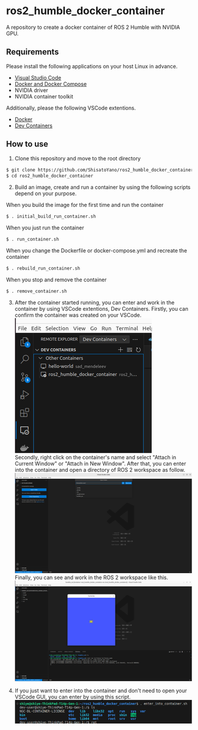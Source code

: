 # ros2_humble_docker_container
A repository to create a docker container of ROS 2 Humble with NVIDIA GPU.  

## Requirements
Please install the following applications on your host Linux in advance.  

* [Visual Studio Code](https://code.visualstudio.com/Download)  
* [Docker and Docker Compose](https://docs.docker.com/engine/install/ubuntu/)  
* NVIDIA driver
* NVIDIA container toolkit

Additionally, please the following VSCode extentions.  

* [Docker](https://marketplace.visualstudio.com/items?itemName=ms-azuretools.vscode-docker)  
* [Dev Containers](https://marketplace.visualstudio.com/items?itemName=ms-vscode-remote.remote-containers)  

## How to use
1. Clone this repository and move to the root directory  
```bash
$ git clone https://github.com/ShisatoYano/ros2_humble_docker_container.git
$ cd ros2_humble_docker_container
```

2. Build an image, create and run a container by using the following scripts depend on your purpose.  

When you build the image for the first time and run the container  
```bash
$ . initial_build_run_container.sh
```
When you just run the container  
```bash
$ . run_container.sh
```
When you change the Dockerfile or docker-compose.yml and recreate the container  
```bash
$ . rebuild_run_container.sh
```
When you stop and remove the container  
```bash
$ . remove_container.sh
```

3. After the container started running, you can enter and work in the container by using VSCode extentions, Dev Containers. Firstly, you can confirm the container was created on your VSCode.  
![](/images/Screenshot%20from%202024-04-26%2015-59-51.png)  
Secondly, right click on the container's name and select "Attach in Current Window" or "Attach in New Window". After that, you can enter into the container and open a directory of ROS 2 workspace as follow.  
![](/images/Screenshot%20from%202024-04-26%2016-06-39.png)  
Finally, you can see and work in the ROS 2 workspace like this.  
![](/images/Screenshot%20from%202024-04-26%2016-10-02.png)  

4. If you just want to enter into the container and don't need to open your VSCode GUI, you can enter by using this script.  
![](/images/Screenshot%20from%202024-04-26%2016-23-16.png)  
